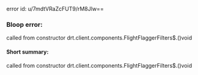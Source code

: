 error id: u/7mdtVRaZcFUT9/rM8Jlw==
### Bloop error:

called from constructor drt.client.components.FlightFlaggerFilters$.<init>()void
#### Short summary: 

called from constructor drt.client.components.FlightFlaggerFilters$.<init>()void